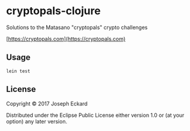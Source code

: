 # cryptopals-clojure

Solutions to the Matasano "cryptopals" crypto challenges

[https://cryptopals.com](https://cryptopals.com)

## Usage

`lein test`

## License

Copyright © 2017 Joseph Eckard

Distributed under the Eclipse Public License either version 1.0 or (at
your option) any later version.